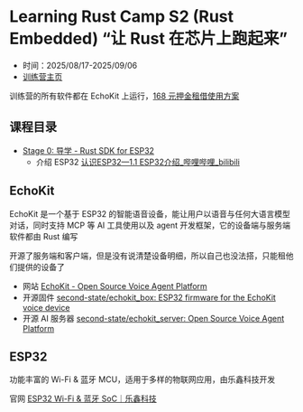 # Learning Rust Camp S2 (Rust Embedded) “让 Rust 在芯片上跑起来”

- 时间：2025/08/17-2025/09/06
- [训练营主页](https://opencamp.cn/Rust/camp/S02)

训练营的所有软件都在 EchoKit 上运行，[168 元押金租借使用方案](https://opencamp.ai/Rust/bbs/2)

## 课程目录

- [Stage 0: 导学 - Rust SDK for ESP32](https://opencamp.cn/Rust/camp/S02/stage/0)
    - 介绍 ESP32 [认识ESP32—1.1 ESP32介绍_哔哩哔哩_bilibili](https://www.bilibili.com/video/BV1u861YHEso)

## EchoKit

EchoKit 是一个基于 ESP32 的智能语音设备，能让用户以语音与任何大语言模型对话，同时支持 MCP 等 AI 工具使用以及 agent 开发框架，它的设备端与服务端软件都由 Rust 编写

开源了服务端和客户端，但是没有说清楚设备明细，所以自己也没法搭，只能租他们提供的设备了

- 网站 [EchoKit - Open Source Voice Agent Platform](https://echokit.dev/)
- 开源固件 [second-state/echokit_box: ESP32 firmware for the EchoKit voice device](https://github.com/second-state/echokit_box)
- 开源 AI 服务器 [second-state/echokit_server: Open Source Voice Agent Platform](https://github.com/second-state/echokit_server)

## ESP32

功能丰富的 Wi-Fi & 蓝牙 MCU，适用于多样的物联网应用，由乐鑫科技开发

官网 [ESP32 Wi-Fi & 蓝牙 SoC｜乐鑫科技](https://www.espressif.com/zh-hans/products/socs/esp32)
